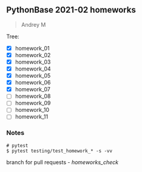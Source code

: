 ## PythonBase 2021-02 homeworks

> Andrey M

Tree:

- [X] homework_01
- [X] homework_02
- [X] homework_03
- [X] homework_04
- [X] homework_05
- [X] homework_06
- [X] homework_07
- [ ] homework_08
- [ ] homework_09
- [ ] homework_10
- [ ] homework_11

### Notes

    # pytest
    $ pytest testing/test_homework_* -s -vv


branch for pull requests - *homeworks_check*
